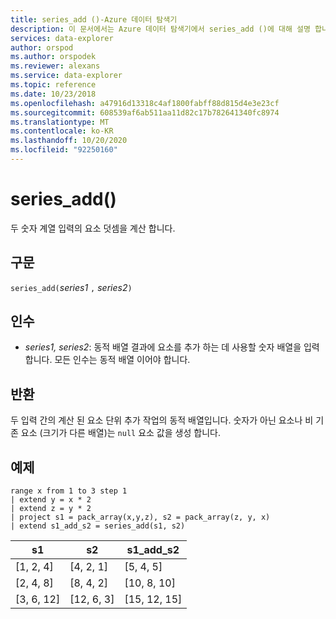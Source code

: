 ```yaml
---
title: series_add ()-Azure 데이터 탐색기
description: 이 문서에서는 Azure 데이터 탐색기에서 series_add ()에 대해 설명 합니다.
services: data-explorer
author: orspod
ms.author: orspodek
ms.reviewer: alexans
ms.service: data-explorer
ms.topic: reference
ms.date: 10/23/2018
ms.openlocfilehash: a47916d13318c4af1800fabff88d815d4e3e23cf
ms.sourcegitcommit: 608539af6ab511aa11d82c17b782641340fc8974
ms.translationtype: MT
ms.contentlocale: ko-KR
ms.lasthandoff: 10/20/2020
ms.locfileid: "92250160"
---
```

# <a name="series_add"></a>series_add()

두 숫자 계열 입력의 요소 덧셈을 계산 합니다.

## <a name="syntax"></a>구문

`series_add(`*series1* `,` *series2*`)`

## <a name="arguments"></a>인수

* *series1, series2*: 동적 배열 결과에 요소를 추가 하는 데 사용할 숫자 배열을 입력 합니다. 모든 인수는 동적 배열 이어야 합니다. 

## <a name="returns"></a>반환

두 입력 간의 계산 된 요소 단위 추가 작업의 동적 배열입니다. 숫자가 아닌 요소나 비 기존 요소 (크기가 다른 배열)는 `null` 요소 값을 생성 합니다.

## <a name="example"></a>예제

<!-- csl: https://help.kusto.windows.net:443/Samples -->
```kusto
range x from 1 to 3 step 1
| extend y = x * 2
| extend z = y * 2
| project s1 = pack_array(x,y,z), s2 = pack_array(z, y, x)
| extend s1_add_s2 = series_add(s1, s2)
```

|s1|s2|s1_add_s2|
|---|---|---|
|[1, 2, 4]|[4, 2, 1]|[5, 4, 5]|
|[2, 4, 8]|[8, 4, 2]|[10, 8, 10]|
|[3, 6, 12]|[12, 6, 3]|[15, 12, 15]|
